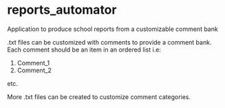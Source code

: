 # reports_automator
Application to produce school reports from a customizable comment bank

.txt files can be customized with comments to provide a comment bank. Each comment should be an item in an ordered list i.e:

1. Comment_1
2. Comment_2

etc. 

More .txt files can be created to customize comment categories. 
